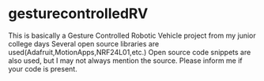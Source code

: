 # gesturecontrolledRV
This is basically a Gesture Controlled Robotic Vehicle project from my junior college days
Several open source libraries are used(Adafruit,MotionApps,NRF24L01,etc.)
Open source code snippets are also used, but I may not always mention the source. Please inform me if your code is present.
